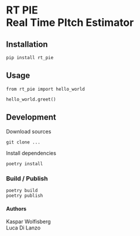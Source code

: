# RT PIE<br>Real Time PItch Estimator

## Installation

    pip install rt_pie

## Usage

    from rt_pie import hello_world 

    hello_world.greet()

## Development

Download sources

    git clone ...

Install dependencies

    poetry install

### Build / Publish

    poetry build
    poetry publish

#### Authors
Kaspar Wolfisberg<br>
Luca Di Lanzo

